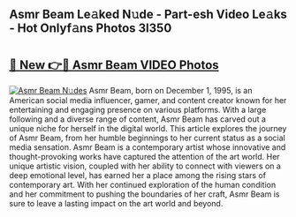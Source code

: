## Asmr Beam Le𝚊ked N𝚞de - Part-esh Video Le𝚊ks - Hot Onlyf𝚊ns Photos 3l350

# <h2><a href="http://ac47623.deff.icu/?id=Asmr+Beam">🔗 New 👉🔴 Asmr Beam VIDEO Photos</a></h2>

[![Asmr Beam N𝚞des](https://i.imgur.com/rIISA9y.gif)](http://ac47623.deff.icu/?id=Asmr+Beam)
Asmr Beam, born on December 1, 1995, is an American social media influencer, gamer, and content creator known for her entertaining and engaging presence on various platforms. With a large following and a diverse range of content, Asmr Beam has carved out a unique niche for herself in the digital world. This article explores the journey of Asmr Beam, from her humble beginnings to her current status as a social media sensation. Asmr Beam is a contemporary artist whose innovative and thought-provoking works have captured the attention of the art world. Her unique artistic vision, coupled with her ability to connect with viewers on a deep emotional level, has earned her a place among the rising stars of contemporary art. With her continued exploration of the human condition and her commitment to pushing the boundaries of her craft, Asmr Beam is sure to leave a lasting impact on the art world and beyond.
